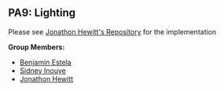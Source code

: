 ## PA9: Lighting

Please see [Jonathon Hewitt's Repository](https://github.com/zotlann/cs480Hewitt) for the implementation

**Group Members:**
- [Benjamin Estela](https://github.com/nebunr)
- [Sidney Inouye](https://github.com/sinouye)
- [Jonathon Hewitt](https://github.com/zotlann)
